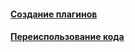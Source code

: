 #### [Создание плагинов](custom-plugins/custom-plugins.md)
#### [Переиспользование кода](build-src/build-src.md)

